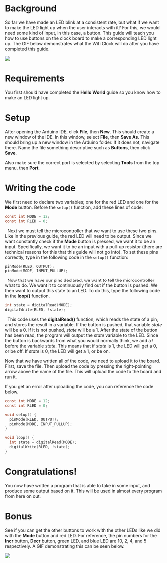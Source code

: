 # Background

So far we have made an LED blink at a consistent rate, but what if we want to make the LED light up when the user interacts with it? For this, we would need some kind of input, in this case, a button. This guide will teach you how to use buttons on the clock board to make a corresponding LED light up. The GIF below demonstrates what the Wifi Clock will do after you have completed this guide.

![](https://giant.gfycat.com/GorgeousGreatFluke.gif)

# Requirements

You first should have completed the **Hello World** guide so you know how to make an LED light up.

# Setup

After opening the Arduino IDE, click **File**, then **New**. This should create a new window of the IDE. In this window, select **File**, then **Save As**. This should bring up a new window in the Arduino folder. If it does not, navigate there. Name the file something descriptive such as **Buttons**, then click **Save**.

Also make sure the correct port is selected by selecting **Tools** from the top menu, then **Port**.

# Writing the code

We first need to declare two variables; one for the red LED and one for the **Mode** button. Before the `setup()` function, add these lines of code:

```c
const int MODE = 12;
const int RLED = 0;
```
&nbsp;
Next we must tell the microcontroller that we want to use these two pins. Like in the previous guide, the red LED will need to be output. Since we want constantly check if the **Mode** button is pressed, we want it to be an input. Specifically, we want it to be an input with a pull-up resistor (there are technical reasons for this that this guide will not go into). To set these pins correctly, type in the following code in the `setup()` function:

```c
pinMode(RLED, OUTPUT);
pinMode(MODE, INPUT_PULLUP);
```
&nbsp;
Now that we have our pins declared, we want to tell the microcontroller what to do. We want it to continuously find out if the button is pushed. We then want to output this state to an LED. To do this, type the following code in the **loop()** function.

```c
int state = digitalRead(MODE);
digitalWrite(RLED, !state);
```
&nbsp;
This code uses the **digitalRead()** function, which reads the state of a pin, and stores the result in a variable. If the button is pushed, that variable *state* will be a 0. If it is not pushed, *state* will be a 1. After the state of the button has been read, the program will output the *state* variable to the LED. Since the button is backwards from what you would normally think, we add a **!** before the variable *state*. This means that if *state* is 1, the LED will get a 0, or be off. If *state* is 0, the LED will get a 1, or be on. 

Now that we have written all of the code, we need to upload it to the board. First, save the file. Then upload the code by pressing the right-pointing arrow above the name of the file. This will upload the code to the board and run it.

If you get an error after uploading the code, you can reference the code below.

```c
const int MODE = 12;
const int RLED = 0;

void setup() {
  pinMode(RLED, OUTPUT);
  pinMode(MODE, INPUT_PULLUP);
}

void loop() {
  int state = digitalRead(MODE);
  digitalWrite(RLED, !state);
}
```

# Congratulations!

You now have written a program that is able to take in some input, and produce some output based on it. This will be used in almost every program from here on out.

# Bonus

See if you can get the other buttons to work with the other LEDs like we did with the **Mode** button and red LED. For reference, the pin numbers for the **Incr** button, **Decr** button, green LED, and blue LED are 10, 2, 4, and 5 respectively. A GIF demonstrating this can be seen below.

![](https://giant.gfycat.com/FarawayWellwornChihuahua.gif)